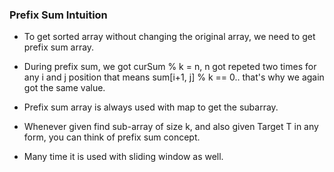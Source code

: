 ### Prefix Sum Intuition

- To get sorted array without changing the original array, we need to get prefix sum array. 

- During prefix sum, we got curSum % k = n, n got repeted two times for any i and j position that means sum[i+1, j] % k == 0.. that's why we again
  got the same value.

- Prefix sum array is always used with map to get the subarray. 

- Whenever given find sub-array of size k, and also given Target T in any form, you can think of prefix sum concept. 

- Many time it is used with sliding window as well. 